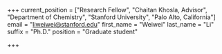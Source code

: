 +++
current_position = ["Research Fellow", "Chaitan Khosla, Advisor", "Department of Chemistry", "Stanford University", "Palo Alto, California"]
email = "liweiwei@stanford.edu"
first_name = "Weiwei"
last_name = "Li"
suffix = "Ph.D."
position = "Graduate student"

+++

